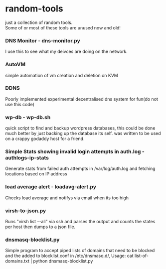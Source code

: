 # random-tools
just a collection of random tools.  
Some of or most of these tools are unused now and old!  

### DNS Monitor - dns-monitor.py

I use this to see what my deivces are doing on the network.  

### AutoVM

simple automation of vm creation and deletion on KVM  

### DDNS

Poorly implemented experimental decentralised dns system for fun(do not use this code)  

### wp-db - wp-db.sh

quick script to find and backup wordpress databases, this could be done much better by just backing up the database its self.
was written to be used on a crappy godaddy host for a friend.  

### Simple Stats showing invalid login attempts in auth.log - authlogs-ip-stats

Generate stats from failed auth attempts in /var/log/auth.log and fetching locations based on IP address  

### load average alert - loadavg-alert.py

Checks load average and notifys via email when its too high

### virsh-to-json.py
Runs "virsh list --all" via ssh and parses the output and counts the states per host then dumps to a json file.  

### dnsmasq-blocklist.py

Simple program to accept piped lists of domains that need to be blocked and the added to blocklist.conf in /etc/dnsmasq.d/, Usage: cat list-of-domains.txt | python dnsmasq-blocklist.py  
